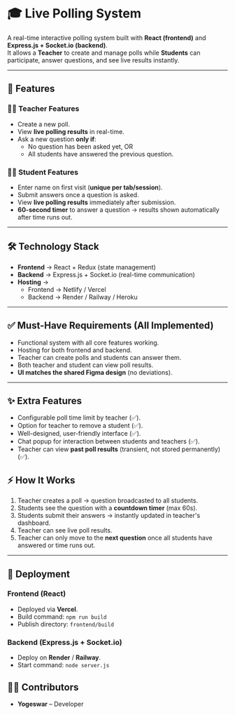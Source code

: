 # 🎓 Live Polling System

A real-time interactive polling system built with **React (frontend)** and **Express.js + Socket.io (backend)**.  
It allows a **Teacher** to create and manage polls while **Students** can participate, answer questions, and see live results instantly.

---

## 🚀 Features

### 👩‍🏫 Teacher Features
- Create a new poll.
- View **live polling results** in real-time.
- Ask a new question **only if**:
  - No question has been asked yet, OR
  - All students have answered the previous question.

### 👨‍🎓 Student Features
- Enter name on first visit (**unique per tab/session**).
- Submit answers once a question is asked.
- View **live polling results** immediately after submission.
- **60-second timer** to answer a question → results shown automatically after time runs out.

---

## 🛠️ Technology Stack
- **Frontend** → React + Redux (state management)
- **Backend** → Express.js + Socket.io (real-time communication)
- **Hosting** →  
  - Frontend → Netlify / Vercel  
  - Backend → Render / Railway / Heroku  

---

## ✅ Must-Have Requirements (All Implemented)
- Functional system with all core features working.
- Hosting for both frontend and backend.
- Teacher can create polls and students can answer them.
- Both teacher and student can view poll results.
- **UI matches the shared Figma design** (no deviations).

---

## ✨ Extra Features
- Configurable poll time limit by teacher (✅).
- Option for teacher to remove a student (✅).
- Well-designed, user-friendly interface (✅).
- Chat popup for interaction between students and teachers (✅).
- Teacher can view **past poll results** (transient, not stored permanently) (✅).

## ⚡ How It Works
1. Teacher creates a poll → question broadcasted to all students.
2. Students see the question with a **countdown timer** (max 60s).
3. Students submit their answers → instantly updated in teacher's dashboard.
4. Teacher can see live poll results.
5. Teacher can only move to the **next question** once all students have answered or time runs out.

---

## 🚀 Deployment
### Frontend (React)
- Deployed via **Vercel**. 
- Build command: `npm run build`
- Publish directory: `frontend/build`

### Backend (Express.js + Socket.io)
- Deploy on **Render** / **Railway**.
- Start command: `node server.js`


## 👨‍💻 Contributors
- **Yogeswar** – Developer
